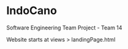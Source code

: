 # IndoCano
Software Engineering Team Project - Team 14

Website starts at views > landingPage.html 
